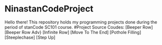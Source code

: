 # NinastanCodeProject
Hello there!
This repository holds my programming projects done during the period of stanCode SC101 course.
#Project Source Coudes:
[Beeper Row]
[Beeper Row Adv}
[Infinite Row]
[Move To The End]
[Pothole Filling]
[Steeplechase]
[Step Up]

